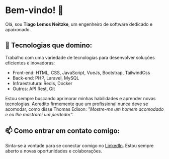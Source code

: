 # Bem-vindo! 👋

Olá, sou **Tiago Lemos Neitzke**, um engenheiro de software dedicado e apaixonado.

## 🚀 Tecnologias que domino:
Trabalho com uma variedade de tecnologias para desenvolver soluções eficientes e inovadoras:

- Front-end: HTML, CSS, JavaScript, VueJs, Bootstrap, TailwindCss
- Back-end: PHP, Laravel, MySQL
- Infraestrutura: Redis, Docker
- Outros: API Rest, Git

Estou sempre buscando aprimorar minhas habilidades e aprender novas tecnologias. Acredito firmemente que um profissional nunca deve se acomodar, como disse Thomas Edison: *"Mostre-me um homem acomodado e eu lhe mostrarei um perdedor".*

## 📫 Como entrar em contato comigo:

Sinta-se à vontade para se conectar comigo no [LinkedIn](https://www.linkedin.com/in/tiago-lemos-neitzke-916353247/). Estou sempre aberto a novas oportunidades e colaborações.
